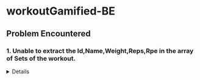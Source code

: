# workoutGamified-BE


## Problem Encountered

### 1. Unable to extract the Id,Name,Weight,Reps,Rpe in the array of Sets of the workout. 
<details>

```js
const result = await db.collection('exercises').find({ name: { $in: regexes } }, { projection: { _id: 1, name: 1 } }).toArray();
console.log(result);
# result [
#   { _id: new ObjectId('68a4383c1322900ffd4104ed'), name: 'Squat' },
#   { _id: new ObjectId('68a4384d1322900ffd4104ef'), name: 'Push-up' }
# ]
```
in my exerciseDataLayer area , i'm extracting based on name to link to user input. 

```js
const exerciseDoc = await exerciseDataLayer.getExerciseByName(names);
console.log(exceriseDoc);
# exerciseDoc [
#   { _id: new ObjectId('68a4383c1322900ffd4104ed'), name: 'Squat' },
#   { _id: new ObjectId('68a4384d1322900ffd4104ef'), name: 'Push-up' }
# ]
try {
        const db = await connect();
        const workoutDoc = {
            userId: new ObjectId(_id),
            date: new Date(),
            notes,
            sets: exerciseDoc.map(s => {
             _id: exerciseDoc._id,
             name: exerciseDoc.name,
             weight,
             reps,
             rpe})
        }
        const result = await db.collection('workout').insertOne(workoutDoc);
        return result;
    } catch (e) {
        console.log(e);
    }
```
over here i'm unable to show the weight,reps,rpe. because i'm only extracting the exceriseDoc which returns just the name and id, rest of the field will be null
so i had to find a way to extract the rest of the information such as weight and reps and rpe from the user input and combine it with the exceriseDoc id and name

```js
const name = setsInput.map(s => s.name)
const norm = x => String(x || "").toLowerCase().replace(/[\s\-_]+/g, "")
# [ 
#   { pushup, {_id: ObjectId("68a4384d1322900ffd4104ef", name:"Push-Up")}}
# ]
```
With the **const name** i'm able to get the user input firstly so i can match it up later on from my database.
so i get the **const norm** to eliminate any dashes/spaces for easy comparison of the name of excerise user send

``` js
 const sets = setsInput.map(s => {
        const match = exerciseDoc.find(d => norm(d.name) === norm(s.name));
        return {
            _id: match._id, 
            name: match.name, 
            weight: s.weight,
            reps: s.reps,
            rpe: s.rpe
        };
    });
    console.log(sets);
#[
#   {_id: new ObjectId('68a4384d1322900ffd4104ef'),name: 'Push-up',weight: 80, reps: 5,rpe: 8},
#   {_id: new ObjectId('68a4383c1322900ffd4104ed'),name: 'Squat',weight: 100,reps: 8,rpe: 9}
# ]
```
and from there i need to merge the information together.
so for each setsInput map happen, **const match** will find through the exceriseDoc to get the name and compared with the user input.

</details>

